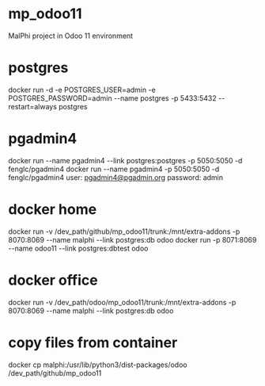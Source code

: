 # mp_odoo11
MalPhi project in Odoo 11 environment

# postgres
docker run -d -e POSTGRES_USER=admin -e POSTGRES_PASSWORD=admin --name postgres -p 5433:5432 --restart=always postgres

# pgadmin4
docker run --name pgadmin4 --link postgres:postgres -p 5050:5050 -d fenglc/pgadmin4
docker run --name pgadmin4 -p 5050:5050 -d fenglc/pgadmin4
user: pgadmin4@pgadmin.org
password: admin

# docker home
docker run -v /dev_path/github/mp_odoo11/trunk:/mnt/extra-addons  -p 8070:8069 --name malphi --link postgres:db odoo
docker run -p 8071:8069 --name odoo11 --link postgres:dbtest odoo

# docker office
docker run -v /dev_path/odoo/mp_odoo11/trunk:/mnt/extra-addons  -p 8070:8069 --name malphi --link postgres:db odoo

# copy files from container
docker cp malphi:/usr/lib/python3/dist-packages/odoo /dev_path/github/mp_odoo11